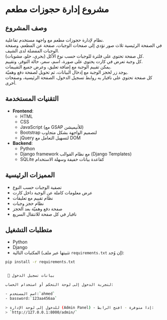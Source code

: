 # مشروع إدارة حجوزات مطعم

## وصف المشروع
نظام لإدارة حجوزات مطعم مع واجهة مستخدم تفاعلية.  
في الصفحة الرئيسية ثلاث صور تؤدي إلى صفحات الوجبات، صفحة عن المطعم، وصفحة الوجبات المفضلة لدى الشيف.  
كل صفحة تحتوي على فلترة للوجبات حسب نوع الأكل (بحري، حلو، مشويات).  
كل وجبة تعرض في كارت يحتوي على صورة، اسم، سعر، حالة التوفر، وتقييم.  
يمكن تقييم الوجبة مع إضافة تعليق، وعرض جميع التقييمات.  
يوجد زر لحجز الوجبة مع إدخال البيانات، ثم تحويل لصفحة دفع وهميّة.  
كل صفحة تحتوي على نافبار به روابط تسجيل الدخول، الصفحة الرئيسية، وصفحات أخرى.

## التقنيات المستخدمة
- **Frontend**:
  - HTML
  - CSS
  - JavaScript (مع GSAP للأنيميشن)
  - Bootstrap لتصميم الواجهة بشكل متجاوب
  - jQuery لتسهيل التعامل مع DOM
- **Backend**:
  - Python
  - Django framework مع نظام القوالب (Django Templates)
  - SQLite كقاعدة بيانات خفيفة وسهلة الاستخدام

## المميزات الرئيسية
- تصفية الوجبات حسب النوع
- عرض معلومات كاملة عن الوجبة داخل كارت
- نظام تقييم مع تعليقات
- نظام حجز وجبات
- صفحة دفع وهميّة بعد الحجز
- نافبار في كل صفحة للانتقال السريع

## متطلبات التشغيل
- Python 
- Django 
- المكتبات التالية (تثبيتها عبر ملف `requirements.txt` إن وُجد):

```bash
pip install -r requirements.txt


 🔐 بيانات تسجيل الدخول

لتجربة الدخول إلى لوحة التحكم أو استخدام الحساب:

- اسم المستخدم:`ahmed`
- bassword:`123aa456aa`

> للدخول إلى لوحة الإدارة (Admin Panel) - إذا متوفرة - افتح الرابط:  
> `http://127.0.0.1:8000/admin/`
